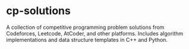 # cp-solutions
A collection of competitive programming problem solutions from Codeforces, Leetcode, AtCoder, and other platforms. Includes algorithm implementations and data structure templates in C++ and Python.
